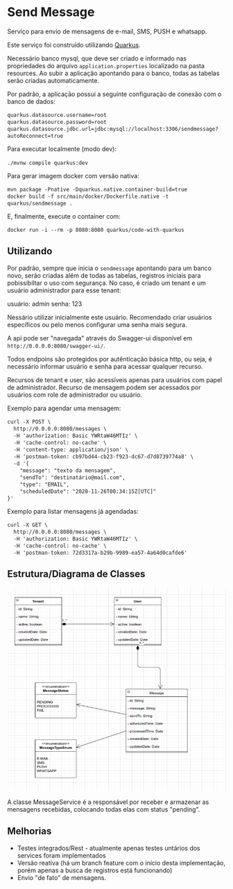 # Send Message
Serviço para envio de mensagens de e-mail, SMS, PUSH e whatsapp.


Este serviço foi construído utilizando [Quarkus](https://quarkus.io/).

Necessário banco mysql, que deve ser criado e informado nas propriedades do arquivo `application.properties` localizado na pasta resources. Ao subir a aplicação apontando para o banco, todas as tabelas serão criadas automaticamente.

Por padrão, a aplicação possui a seguinte configuração de conexão com o banco de dados:

```
quarkus.datasource.username=root
quarkus.datasource.password=root
quarkus.datasource.jdbc.url=jdbc:mysql://localhost:3306/sendmessage?autoReconnect=true
```

Para executar localmente (modo dev):

``
./mvnw compile quarkus:dev
``

Para gerar imagem docker com versão nativa:

```
mvn package -Pnative -Dquarkus.native.container-build=true
docker build -f src/main/docker/Dockerfile.native -t quarkus/sendmessage .
```

E, finalmente, execute o container com:
```
docker run -i --rm -p 8080:8080 quarkus/code-with-quarkus
```

## Utilizando

Por padrão, sempre que inicia o `sendmessage` apontando para um banco novo, serão criadas além de todas as tabelas, registros iniciais para pobissibiltar o uso com segurança.
No caso, é criado um tenant e um usuário administrador para esse tenant:

usuário: admin
senha: 123

Nessário utilizar inicialmente este usuário. Recomendado criar usuários específicos ou pelo menos configurar uma senha mais segura.

A api pode ser "navegada" através do Swagger-ui disponível em `http://0.0.0.0:8080/swagger-ui/`.

Todos endpoins são protegidos por autênticação básica http, ou seja, é necessário informar usuário e senha para acessar qualquer recurso.

Recursos de tenant e user, são acessíveis apenas para usuários com papel de administrador. Recurso de mensagem podem ser acessados por usuários com role de administrador ou usuário.

Exemplo para agendar uma mensagem:

```
curl -X POST \
  http://0.0.0.0:8080/messages \
  -H 'authorization: Basic YWRtaW46MTIz' \
  -H 'cache-control: no-cache' \
  -H 'content-type: application/json' \
  -H 'postman-token: cb97bd44-cb23-f923-dc67-d7d8739774a8' \
  -d '{
	"message": "texto da mensagem",
	"sendTo": "destinatário@mail.com",
	"type": "EMAIL",
	"scheduledDate": "2020-11-26T00:34:15Z[UTC]"
}'
```

Exemplo para listar mensagens já agendadas:

```
curl -X GET \
  http://0.0.0.0:8080/messages \
  -H 'authorization: Basic YWRtaW46MTIz' \
  -H 'cache-control: no-cache' \
  -H 'postman-token: 72d3317a-b29b-9989-ea57-4a64d0cafde6'
```

## Estrutura/Diagrama de Classes

![Diagrama](src/main/resources/diagram.png?raw=true)

A classe MessageService é a responsável por receber e armazenar as mensagens recebidas, colocando todas elas com status "pending".  

## Melhorias

- Testes integrados/Rest - atualmente apenas testes untários dos services foram implementados
- Versão reativa (há um branch feature com o início desta implementação, porém apenas a busca de registros está funcionando)
- Envio "de fato" de mensagens.